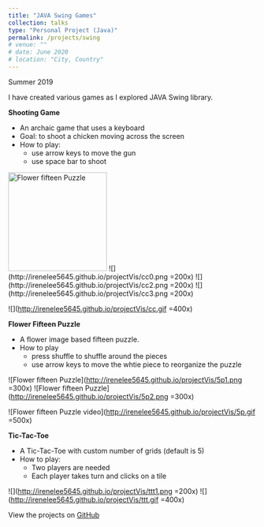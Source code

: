 ```yaml
---
title: "JAVA Swing Games"
collection: talks
type: "Personal Project (Java)"
permalink: /projects/swing
# venue: ""
# date: June 2020
# location: "City, Country"
---
```

Summer 2019

I have created various games as I explored JAVA Swing library.

**Shooting Game**
* An archaic game that uses a keyboard
* Goal: to shoot a chicken moving across the screen
* How to play:
    * use arrow keys to move the gun
    * use space bar to shoot

<img src="http://irenelee5645.github.io/projectVis/cc0.png" width="200" alt="Flower fifteen Puzzle">
<!-- <img src="image_path" width="200" height="40" alt="Image Sample"> -->
![](http://irenelee5645.github.io/projectVis/cc0.png =200x) ![](http://irenelee5645.github.io/projectVis/cc2.png =200x) ![](http://irenelee5645.github.io/projectVis/cc3.png =200x)

![](http://irenelee5645.github.io/projectVis/cc.gif =400x)


**Flower Fifteen Puzzle**
* A flower image based fifteen puzzle.
* How to play
    * press shuffle to shuffle around the pieces
    * use arrow keys to move the whtie piece to reorganize the puzzle

![Flower fifteen Puzzle](http://irenelee5645.github.io/projectVis/5p1.png =300x) ![Flower fifteen Puzzle](http://irenelee5645.github.io/projectVis/5p2.png =300x)

![Flower fifteen Puzzle video](http://irenelee5645.github.io/projectVis/5p.gif =500x) 


**Tic-Tac-Toe**
* A Tic-Tac-Toe with custom number of grids (default is 5)
* How to play:
    * Two players are needed
    * Each player takes turn and clicks on a tile

![](http://irenelee5645.github.io/projectVis/ttt1.png =200x)
![](http://irenelee5645.github.io/projectVis/ttt.gif =400x)

View the projects on [GitHub](https://github.com/irenelee5645/Java-Swing-Games/tree/master/Swing%20Games)